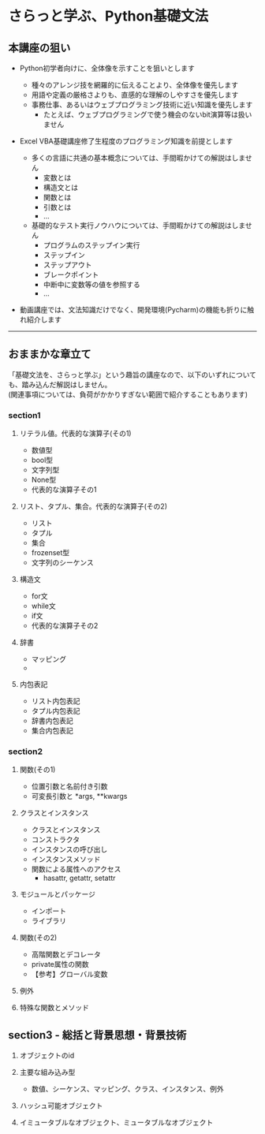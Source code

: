 # さらっと学ぶ、Python基礎文法

## 本講座の狙い

- Python初学者向けに、全体像を示すことを狙いとします
    - 種々のアレンジ技を網羅的に伝えることより、全体像を優先します
    - 用語や定義の厳格さよりも、直感的な理解のしやすさを優先します
    - 事務仕事、あるいはウェブプログラミング技術に近い知識を優先します
        - たとえば、ウェブプログラミングで使う機会のないbit演算等は扱いません

- Excel VBA基礎講座修了生程度のプログラミング知識を前提とします
    - 多くの言語に共通の基本概念については、手間暇かけての解説はしません
        - 変数とは
        - 構造文とは
        - 関数とは
        - 引数とは
        - ...
    - 基礎的なテスト実行ノウハウについては、手間暇かけての解説はしません
        - プログラムのステップイン実行
        - ステップイン
        - ステップアウト
        - ブレークポイント
        - 中断中に変数等の値を参照する
        - ...

- 動画講座では、文法知識だけでなく、開発環境(Pycharm)の機能も折りに触れ紹介します

***

## おままかな章立て

「基礎文法を、さらっと学ぶ」という趣旨の講座なので、以下のいずれについても、踏み込んだ解説はしません。  
(関連事項については、負荷がかかりすぎない範囲で紹介することもあります)

### section1

1. リテラル値。代表的な演算子(その1)
    - 数値型
    - bool型
    - 文字列型
    - None型
    - 代表的な演算子その1

2. リスト、タプル、集合。代表的な演算子(その2)
    - リスト
    - タプル
    - 集合
    - frozenset型
    - 文字列のシーケンス

3. 構造文
    - for文
    - while文
    - if文
    - 代表的な演算子その2

4. 辞書
    - マッピング
    -

5. 内包表記
    - リスト内包表記
    - タプル内包表記
    - 辞書内包表記
    - 集合内包表記

### section2

1. 関数(その1)
    - 位置引数と名前付き引数
    - 可変長引数と *args, **kwargs

2. クラスとインスタンス
    - クラスとインスタンス
    - コンストラクタ
    - インスタンスの呼び出し
    - インスタンスメソッド
    - 関数による属性へのアクセス
        - hasattr, getattr, setattr

3. モジュールとパッケージ
    - インポート
    - ライブラリ

4. 関数(その2)
    - 高階関数とデコレータ
    - private属性の関数
    - 【参考】グローバル変数

5. 例外

6. 特殊な関数とメソッド

## section3 - 総括と背景思想・背景技術

1. オブジェクトのid

2. 主要な組み込み型
    - 数値、シーケンス、マッピング、クラス、インスタンス、例外

3. ハッシュ可能オブジェクト

4. イミュータブルなオブジェクト、ミュータブルなオブジェクト
